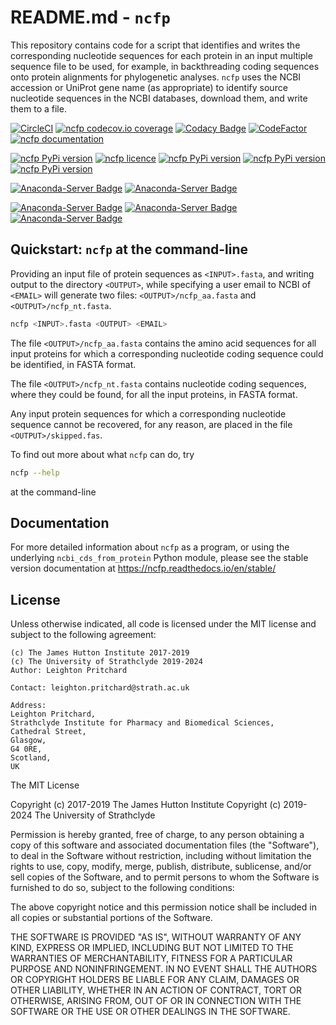 # README.md - `ncfp`

This repository contains code for a script that identifies and writes the corresponding nucleotide sequences for each protein in an input multiple sequence file to be used, for example, in backthreading coding sequences onto protein alignments for phylogenetic analyses. `ncfp` uses the NCBI accession or UniProt gene name (as appropriate) to identify source nucleotide sequences in the NCBI databases, download them, and write them to a file.

[![CircleCI](https://circleci.com/gh/widdowquinn/ncfp.svg?style=shield)](https://circleci.com/gh/widdowquinn/ncfp/tree/master)
[![ncfp codecov.io coverage](https://img.shields.io/codecov/c/github/widdowquinn/ncfp/master.svg)](https://codecov.io/github/widdowquinn/ncfp)
[![Codacy Badge](https://app.codacy.com/project/badge/Grade/99a037e5eb2c4ae48e27e44c8974a3f8)](https://www.codacy.com/manual/widdowquinn/ncfp?utm_source=github.com&amp;utm_medium=referral&amp;utm_content=widdowquinn/ncfp&amp;utm_campaign=Badge_Grade)
[![CodeFactor](https://www.codefactor.io/repository/github/widdowquinn/ncfp/badge)](https://www.codefactor.io/repository/github/widdowquinn/ncfp)
[![ncfp documentation](https://readthedocs.org/projects/ncfp/badge/?version=latest)](https://ncfp.readthedocs.io/en/latest/?badge=latest)

[![ncfp PyPi version](https://img.shields.io/pypi/v/ncfp "PyPI version")](https://pypi.python.org/pypi/ncfp)
[![ncfp licence](https://img.shields.io/pypi/l/ncfp "PyPI licence")](https://github.com/widdowquinn/ncfp/blob/master/LICENSE)
[![ncfp PyPi version](https://img.shields.io/pypi/format/ncfp "PyPI format")](https://pypi.python.org/pypi/ncfp)
[![ncfp PyPi version](https://img.shields.io/pypi/pyversions/ncfp "Python versions")](https://pypi.python.org/pypi/ncfp)
[![ncfp PyPi version](https://img.shields.io/pypi/dm/ncfp "PyPI downloads")](https://pypi.python.org/pypi/ncfp)

[![Anaconda-Server Badge](https://anaconda.org/bioconda/ncfp/badges/version.svg)](https://anaconda.org/bioconda/ncfp)
[![Anaconda-Server Badge](https://anaconda.org/bioconda/ncfp/badges/latest_release_date.svg)](https://anaconda.org/bioconda/ncfp)

[![Anaconda-Server Badge](https://anaconda.org/bioconda/ncfp/badges/installer/conda.svg)](https://conda.anaconda.org/bioconda)
[![Anaconda-Server Badge](https://anaconda.org/bioconda/ncfp/badges/downloads.svg)](https://anaconda.org/bioconda/ncfp)
[![Anaconda-Server Badge](https://anaconda.org/bioconda/ncfp/badges/platforms.svg)](https://anaconda.org/bioconda/ncfp)


## Quickstart: `ncfp` at the command-line

Providing an input file of protein sequences as `<INPUT>.fasta`, and writing output to the directory `<OUTPUT>`, while specifying a user email to NCBI of `<EMAIL>` will generate two files: `<OUTPUT>/ncfp_aa.fasta` and `<OUTPUT>/ncfp_nt.fasta`.

```bash
ncfp <INPUT>.fasta <OUTPUT> <EMAIL>
```

The file `<OUTPUT>/ncfp_aa.fasta` contains the amino acid sequences for all input proteins for which a corresponding nucleotide coding sequence could be identified, in FASTA format.

The file `<OUTPUT>/ncfp_nt.fasta` contains nucleotide coding sequences, where they could be found, for all the input proteins, in FASTA format.

Any input protein sequences for which a corresponding nucleotide sequence cannot be recovered, for any reason, are placed in the file `<OUTPUT>/skipped.fas`.

To find out more about what `ncfp` can do, try

```bash
ncfp --help
```

at the command-line

## Documentation

For more detailed information about `ncfp` as a program, or using the underlying `ncbi_cds_from_protein` Python module, please see the stable version documentation at <https://ncfp.readthedocs.io/en/stable/>

## License

Unless otherwise indicated, all code is licensed under the MIT license and subject to the following agreement:

    (c) The James Hutton Institute 2017-2019
    (c) The University of Strathclyde 2019-2024
    Author: Leighton Pritchard

    Contact: leighton.pritchard@strath.ac.uk

    Address:
    Leighton Pritchard,
    Strathclyde Institute for Pharmacy and Biomedical Sciences,
    Cathedral Street,
    Glasgow,
    G4 0RE,
    Scotland,
    UK

The MIT License

Copyright (c) 2017-2019 The James Hutton Institute
Copyright (c) 2019-2024 The University of Strathclyde

Permission is hereby granted, free of charge, to any person obtaining a copy
of this software and associated documentation files (the "Software"), to deal
in the Software without restriction, including without limitation the rights
to use, copy, modify, merge, publish, distribute, sublicense, and/or sell
copies of the Software, and to permit persons to whom the Software is
furnished to do so, subject to the following conditions:

The above copyright notice and this permission notice shall be included in
all copies or substantial portions of the Software.

THE SOFTWARE IS PROVIDED "AS IS", WITHOUT WARRANTY OF ANY KIND, EXPRESS OR
IMPLIED, INCLUDING BUT NOT LIMITED TO THE WARRANTIES OF MERCHANTABILITY,
FITNESS FOR A PARTICULAR PURPOSE AND NONINFRINGEMENT. IN NO EVENT SHALL THE
AUTHORS OR COPYRIGHT HOLDERS BE LIABLE FOR ANY CLAIM, DAMAGES OR OTHER
LIABILITY, WHETHER IN AN ACTION OF CONTRACT, TORT OR OTHERWISE, ARISING FROM,
OUT OF OR IN CONNECTION WITH THE SOFTWARE OR THE USE OR OTHER DEALINGS IN
THE SOFTWARE.
